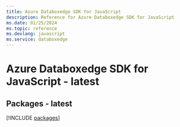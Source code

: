 ```yaml
---
title: Azure Databoxedge SDK for JavaScript
description: Reference for Azure Databoxedge SDK for JavaScript
ms.date: 01/25/2024
ms.topic: reference
ms.devlang: javascript
ms.service: databoxedge
---
```

# Azure Databoxedge SDK for JavaScript - latest
## Packages - latest
[!INCLUDE [packages](databoxedge-index.md)]